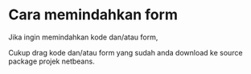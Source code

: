 # Cara memindahkan form

Jika ingin memindahkan kode dan/atau form,

Cukup drag kode dan/atau form yang sudah anda download ke source package projek netbeans.
